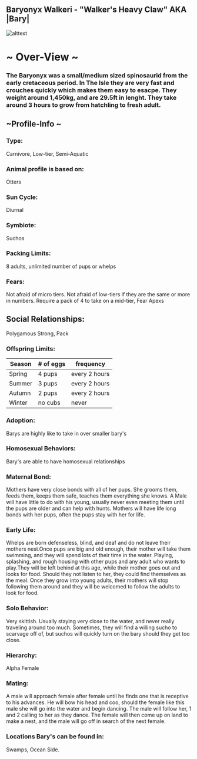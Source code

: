 ## Baryonyx Walkeri - "Walker's Heavy Claw" AKA |Bary|


![alttext](https://github.com/Slashroot101/SkullIsland/blob/main/images/bary.png?raw=true)

# ~ Over-View ~
### The Baryonyx was a small/medium sized spinosaurid from the early cretaceous period. In The Isle they are very fast and crouches quickly which makes them easy to esacpe. They weight around 1,450kg, and are 29.5ft  in lenght. They take around 3 hours to grow from hatchling to fresh adult. 
## ~Profile-Info ~
### Type:
Carnivore, Low-tier, Semi-Aquatic
### Animal profile is based on:
Otters
### Sun Cycle: 
Diurnal
### Symbiote:
Suchos
### Packing Limits:
8 adults, unlimited number of pups or whelps  
### Fears:
Not afraid of micro tiers. Not afraid of low-tiers if they are the same or more in numbers. Require a pack of 4 to take on a mid-tier, Fear Apexs
## Social Relationships:
Polygamous Strong, Pack
### Offspring Limits:
| Season | # of eggs | frequency | 
| ------------- | ------------- | ------------- |
| Spring  | 4 pups | every 2 hours |
| Summer  | 3 pups  | every 2 hours |
| Autumn  | 2 pups  | every 2 hours |
| Winter  | no cubs  | never 
### Adoption:
Barys are highly like to take in over smaller bary's
### Homosexual Behaviors:
Bary's are able to have homosexual relationships
### Maternal Bond:
 Mothers have very close bonds with all of her pups. She grooms them, feeds them, keeps them safe, teaches them everything she knows. A Male will have little to do with his young, usually never even meeting them until the pups are older and can help with hunts. Mothers will have life long bonds with her pups, often the pups stay with her for life.
### Early Life:
Whelps are born defenseless, blind, and deaf and do not leave their mothers nest.Once pups are big and old enough, their mother will take them swimming, and they will spend lots of their time in the water. Playing, splashing, and rough housing with other pups and any adult who wants to play.They will be left behind at this age, while their mother goes out and looks for food. Should they not listen to her, they could find themselves as the meal.  Once they grow into young adults, their mothers will stop following them around and they will be welcomed to follow the adults to look for food.
### Solo Behavior:
Very skittish. Usually staying very close to the water, and never really traveling around too much. Sometimes, they will find a willing sucho to scarvage off of, but suchos will quickly turn on the bary should they get too close.
### Hierarchy:
Alpha Female
### Mating:
A male will approach female after female until he finds one that is receptive to his advances. He will bow his head and coo, should the female like this male she will go into the water and begin dancing. The male will follow her, 1 and 2 calling to her as they dance. The female will then come up on land to make a nest, and the male will go off in search of the next female. 
### Locations Bary's can be found in:
Swamps, Ocean Side. 